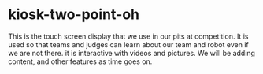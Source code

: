 kiosk-two-point-oh
==================

This is the touch screen display that we use in our pits at competition. It is used so that teams and judges can learn about our team and robot even if we are not there. it is interactive with videos and pictures. We will be adding content, and other features as time goes on.
